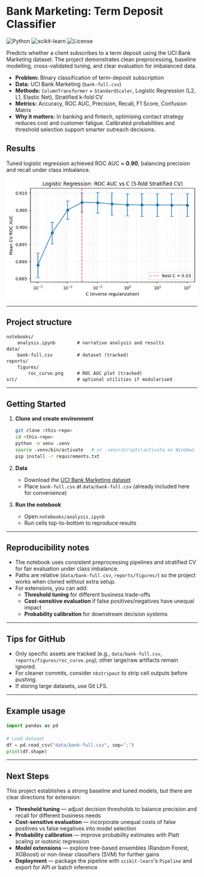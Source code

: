 # Bank Marketing: Term Deposit Classifier

![Python](https://img.shields.io/badge/Python-3.11+-blue) ![scikit-learn](https://img.shields.io/badge/scikit--learn-1.x-ff7f0e) ![License](https://img.shields.io/badge/License-MIT-green)

Predicts whether a client subscribes to a term deposit using the UCI Bank Marketing dataset. The project demonstrates clean preprocessing, baseline modelling, cross-validated tuning, and clear evaluation for imbalanced data.

- **Problem:** Binary classification of term-deposit subscription  
- **Data:** UCI Bank Marketing (`bank-full.csv`)  
- **Methods:** `ColumnTransformer` + `StandardScaler`, Logistic Regression (L2, L1, Elastic Net), Stratified k-fold CV  
- **Metrics:** Accuracy, ROC AUC, Precision, Recall, F1 Score, Confusion Matrix  
- **Why it matters:** In banking and fintech, optimising contact strategy reduces cost and customer fatigue. Calibrated probabilities and threshold selection support smarter outreach decisions.  

## Results

Tuned logistic regression achieved ROC AUC ≈ **0.90**, balancing precision and recall under class imbalance.

![ROC Curve](reports/figures/roc_curve.png)

---

## Project structure
```
notebooks/
    analysis.ipynb        # narrative analysis and results
data/
    bank-full.csv         # dataset (tracked)
reports/
    figures/
        roc_curve.png     # ROC AUC plot (tracked)
src/                      # optional utilities if modularised
```

---

## Getting Started

1. **Clone and create environment**
   ```bash
   git clone <this-repo>
   cd <this-repo>
   python -m venv .venv
   source .venv/bin/activate   # or .venv\Scripts\activate on Windows
   pip install -r requirements.txt
   ```

2. **Data**
   - Download the [UCI Bank Marketing dataset](https://archive.ics.uci.edu/dataset/222/bank+marketing)  
   - Place `bank-full.csv` at `data/bank-full.csv` (already included here for convenience)

3. **Run the notebook**
   - Open `notebooks/analysis.ipynb`  
   - Run cells top-to-bottom to reproduce results  

---

## Reproducibility notes
- The notebook uses consistent preprocessing pipelines and stratified CV for fair evaluation under class imbalance.  
- Paths are relative (`data/bank-full.csv`, `reports/figures/`) so the project works when cloned without extra setup.  
- For extensions, you can add:
  - **Threshold tuning** for different business trade-offs  
  - **Cost-sensitive evaluation** if false positives/negatives have unequal impact  
  - **Probability calibration** for downstream decision systems  

---

## Tips for GitHub
- Only specific assets are tracked (e.g., `data/bank-full.csv`, `reports/figures/roc_curve.png`); other large/raw artifacts remain ignored.  
- For cleaner commits, consider `nbstripout` to strip cell outputs before pushing.  
- If storing large datasets, use Git LFS.  

---

## Example usage
```python
import pandas as pd

# Load dataset
df = pd.read_csv("data/bank-full.csv", sep=";")
print(df.shape)
```
---

## Next Steps

This project establishes a strong baseline and tuned models, but there are clear directions for extension:

- **Threshold tuning** — adjust decision thresholds to balance precision and recall for different business needs  
- **Cost-sensitive evaluation** — incorporate unequal costs of false positives vs false negatives into model selection  
- **Probability calibration** — improve probability estimates with Platt scaling or isotonic regression  
- **Model extensions** — explore tree-based ensembles (Random Forest, XGBoost) or non-linear classifiers (SVM) for further gains  
- **Deployment** — package the pipeline with `scikit-learn`'s `Pipeline` and export for API or batch inference  

